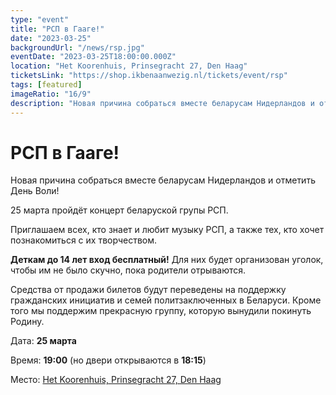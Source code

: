 ```yaml
---
type: "event"
title: "РСП в Гааге!"
date: "2023-03-25"
backgroundUrl: "/news/rsp.jpg"
eventDate: "2023-03-25T18:00:00.000Z"
location: "Het Koorenhuis, Prinsegracht 27, Den Haag"
ticketsLink: "https://shop.ikbenaanwezig.nl/tickets/event/rsp"
tags: [featured]
imageRatio: "16/9"
description: "Новая причина собраться вместе беларусам Нидерландов и отметить День Воли! 25 марта пройдёт концерт беларуской групы РСП"
---
```


# РСП в Гааге!

Новая причина собраться вместе беларусам Нидерландов и отметить День Воли!

25 марта пройдёт концерт беларуской групы РСП.

Приглашаем всех, кто знает и любит музыку РСП, а также тех, кто хочет познакомиться с их творчеством.

**Деткам до 14 лет вход бесплатный!** Для них будет организован уголок, чтобы им не было скучно, пока родители отрываются.

Средства от продажи билетов будут переведены на поддержку гражданских инициатив и семей политзаключенных в Беларуси. Кроме того мы поддержим прекрасную группу, которую вынудили покинуть Родину.

Дата: **25 марта**

Время: **19:00** (но двери открываются в **18:15**)

Место: [Het Koorenhuis, Prinsegracht 27, Den Haag](https://goo.gl/maps/hJdLL7w4avxfryfR9)
